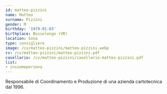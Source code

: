 ```yaml
---
id: matteo-pizzini
name: Matteo
surname: Pizzini
gender: M
birthday: '1979-01-03'
birthplace: Bussolengo (VR)
location: Sona
type: consigliere
image: /cv/matteo-pizzini/matteo-pizzini.webp
cv: /cv/matteo-pizzini/matteo-pizzini.pdf
casellario: /cv/matteo-pizzini/casellario-matteo-pizzini.pdf
list:
- insiemepersona
---
```


Responsabile di Coordinamento e Produzione di una azienda cartotecnica dal 1996.